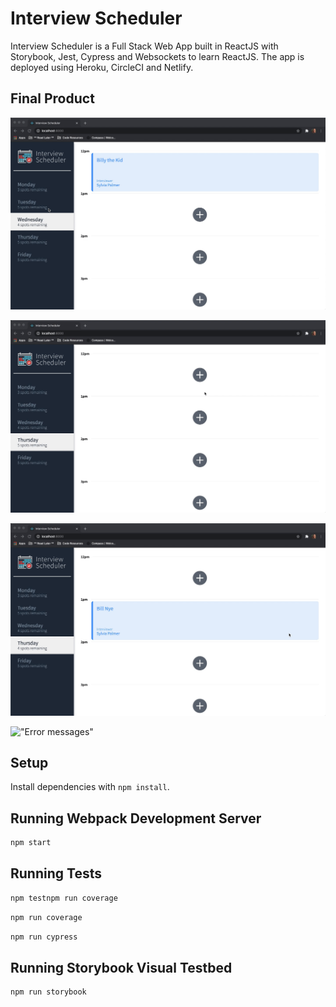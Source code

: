 # Interview Scheduler

Interview Scheduler is a Full Stack Web App built in ReactJS with Storybook, Jest, Cypress and Websockets to learn ReactJS. The app is deployed using Heroku, CircleCI and Netlify.

<!-- [To view app online, click here](https://www.admiring-allen-1b5728.netlify.app "Netlify deployment") -->

## Final Product
!["Navigating through different days"](https://github.com/meghein/scheduler/blob/master/docs/%20DayList.gif)

!["Adding an appointment"](https://github.com/meghein/scheduler/blob/master/docs/AddInterview.gif)

!["Editing/Deleting an appointment"](https://github.com/meghein/scheduler/blob/master/docs/Edit.DeleteInterview.gif)

!["Error messages"](https://github.com/meghein/scheduler/blob/master/docs/Error.gif)

## Setup

Install dependencies with `npm install`.

## Running Webpack Development Server

```sh
npm start
```

## Running Tests

```sh
npm testnpm run coverage
```
```sh
npm run coverage
```
```sh
npm run cypress
```

## Running Storybook Visual Testbed

```sh
npm run storybook
```
